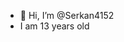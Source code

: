 - 👋 Hi, I’m @Serkan4152
- I am 13 years old
<!---
Serkan4152/Serkan4152 is a ✨ special ✨ repository because its `README.md` (this file) appears on your GitHub profile.
You can click the Preview link to take a look at your changes.
--->
